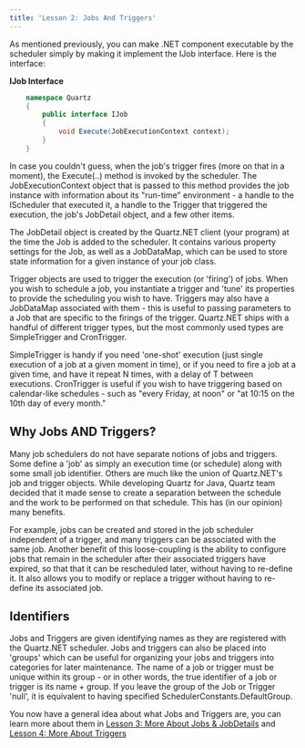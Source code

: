 ```yaml
---
title: 'Lesson 2: Jobs And Triggers'
---
```


As mentioned previously, you can make .NET component executable by the scheduler simply by making it
implement the IJob interface. Here is the interface:

__IJob Interface__

```csharp
    namespace Quartz
    {
        public interface IJob
        {
            void Execute(JobExecutionContext context);
        }
    }
```	

In case you couldn't guess, when the job's trigger fires (more on that in a moment), the Execute(..) method
is invoked by the scheduler. The JobExecutionContext object that is passed to this method provides 
the job instance with information about its "run-time" environment - a handle to the IScheduler that executed it,
a handle to the Trigger that triggered the execution, the job's JobDetail object, and a few other items.

The JobDetail object is created by the Quartz.NET client (your program) at the time the Job is added
to the scheduler. It contains various property settings for the Job, as well as a JobDataMap, which can be used
to store state information for a given instance of your job class.

Trigger objects are used to trigger the execution (or 'firing') of jobs. When you wish to schedule a job, 
you instantiate a trigger and 'tune' its properties to provide the scheduling you wish to have. 
Triggers may also have a JobDataMap associated with them - this is useful to passing parameters to a Job 
that are specific to the firings of the trigger. Quartz.NET ships with a handful of different trigger types, 
but the most commonly used types are SimpleTrigger and CronTrigger.

SimpleTrigger is handy if you need 'one-shot' execution (just single execution of a job at a given moment in time),
or if you need to fire a job at a given time, and have it repeat N times, with a delay of T between executions. 
CronTrigger is useful if you wish to have triggering based on calendar-like schedules - such as "every Friday,
at noon" or "at 10:15 on the 10th day of every month."

## Why Jobs AND Triggers?

Many job schedulers do not have separate notions of jobs and triggers. Some define a 'job' as simply an 
execution time (or schedule) along with some small job identifier. Others are much like the union 
of Quartz.NET's job and trigger objects. While developing Quartz for Java, Quartz team decided that it made sense to create 
a separation between the schedule and the work to be performed on that schedule. This has (in our opinion) 
many benefits.

For example, jobs can be created and stored in the job scheduler independent of a trigger, and many triggers 
can be associated with the same job. Another benefit of this loose-coupling is the ability to configure jobs 
that remain in the scheduler after their associated triggers have expired, so that that it can be rescheduled 
later, without having to re-define it. It also allows you to modify or replace a trigger without having to 
re-define its associated job.

## Identifiers

Jobs and Triggers are given identifying names as they are registered with the Quartz.NET scheduler. 
Jobs and triggers can also be placed into 'groups' which can be useful for organizing your jobs and triggers 
into categories for later maintenance. The name of a job or trigger must be unique within its group - or in other
words, the true identifier of a job or trigger is its name + group. If you leave the group of the 
Job or Trigger 'null', it is equivalent to having specified SchedulerConstants.DefaultGroup.

You now have a general idea about what Jobs and Triggers are, you can learn more about them in 
[Lesson 3: More About Jobs & JobDetails](more-about-jobs.md) and [Lesson 4: More About Triggers](more-about-triggers.md)
